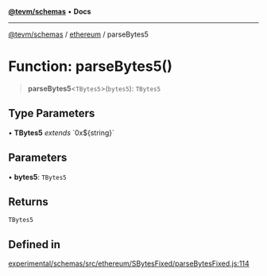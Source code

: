 [**@tevm/schemas**](../../README.md) • **Docs**

***

[@tevm/schemas](../../modules.md) / [ethereum](../README.md) / parseBytes5

# Function: parseBytes5()

> **parseBytes5**\<`TBytes5`\>(`bytes5`): `TBytes5`

## Type Parameters

• **TBytes5** *extends* \`0x$\{string\}\`

## Parameters

• **bytes5**: `TBytes5`

## Returns

`TBytes5`

## Defined in

[experimental/schemas/src/ethereum/SBytesFixed/parseBytesFixed.js:114](https://github.com/evmts/tevm-monorepo/blob/main/experimental/schemas/src/ethereum/SBytesFixed/parseBytesFixed.js#L114)
